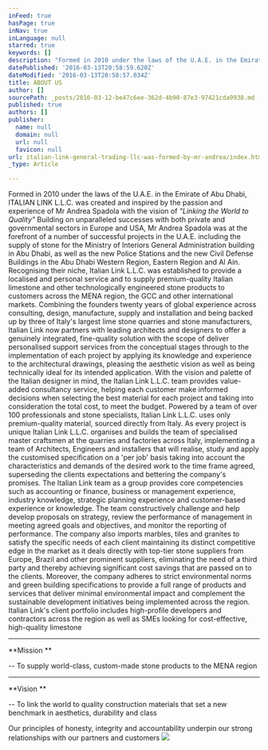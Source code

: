```yaml
---
inFeed: true
hasPage: true
inNav: true
inLanguage: null
starred: true
keywords: []
description: "Formed in 2010 under the laws of the U.A.E. in the Emirate of Abu Dhabi,\_ITALIAN LINK L.L.C. was\_created and inspired by the passion and experience of Mr Andrea Spadola with the vision of\_\"Linking the World to Quality\"\_Building on unparalleled successes with both private and governmental sectors in Europe and USA, Mr Andrea Spadola was at the forefront of a number of successful projects in the U.A.E. including the supply of stone for the Ministry of Interiors General Administration building in Abu Dhabi, as well as the new Police Stations and the new Civil Defense Buildings in the Abu Dhabi Western Region, Eastern Region and Al Ain. Recognising their niche, Italian Link L.L.C. was established to provide a localised and personal service and to supply premium-quality Italian limestone and other technologically engineered stone products to customers across the MENA region, the GCC and other international markets. Combining the founders twenty years of global experience across consulting, design, manufacture, supply and installation and being backed up by three of Italy’s largest lime stone quarries and stone manufacturers, Italian Link now partners with leading architects and designers to offer a genuinely integrated, fine-quality solution with the scope of deliver personalised support services from the conceptual stages through to the implementation of each project by applying its knowledge and experience to the architectural drawings, pleasing the aesthetic vision as well as being technically ideal for its intended application. With the vision and palette of the Italian designer in mind, the Italian Link L.L.C. team provides value-added consultancy service, helping each customer make informed decisions when selecting the best material for each project and taking into consideration the total cost, to meet the budget. Powered by a team of over 100 professionals and stone specialists, Italian Link L.L.C. uses only premium-quality material, sourced directly from Italy. As every project is unique Italian Link L.L.C. organises and builds the team of specialised master craftsmen at the quarries and factories across Italy, implementing a team of Architects, Engineers and installers that will realise, study and apply the customised specification on a ‘per job’ basis taking into account the characteristics and demands of the desired work to the time frame agreed, superseding the clients expectations and bettering the company’s promises. The Italian Link team as a group provides core competencies such as accounting or finance, business or management experience, industry knowledge, strategic planning experience and customer-based experience or knowledge. The team constructively challenge and help develop proposals on strategy, review the performance of management in meeting agreed goals and objectives, and monitor the reporting of performance. The company also imports marbles, tiles and granites to satisfy the specific needs of each client maintaining its distinct competitive edge in the market as it deals directly with top-tier stone suppliers from Europe, Brazil and other prominent suppliers, eliminating the need of a third party and thereby achieving significant cost savings that are passed on to the clients. Moreover, the company adheres to strict environmental norms and green building specifications to provide a full range of products and services that deliver minimal environmental impact and complement the sustainable development initiatives being implemented across the region. Italian Link’s client portfolio includes high-profile developers and contractors across the region as well as SMEs looking for cost-effective, high-quality limestone"
datePublished: '2016-03-13T20:58:59.620Z'
dateModified: '2016-03-13T20:58:57.034Z'
title: ABOUT US
author: []
sourcePath: _posts/2016-03-12-be47c6ee-362d-4b90-87e3-97421cda9938.md
published: true
authors: []
publisher:
  name: null
  domain: null
  url: null
  favicon: null
url: italian-link-general-trading-llc-was-formed-by-mr-andrea/index.html
_type: Article

---
```

Formed in 2010 under the laws of the U.A.E. in the Emirate of Abu Dhabi, ITALIAN LINK L.L.C. was created and inspired by the passion and experience of Mr Andrea Spadola with the vision of _"Linking the World to Quality"_ Building on unparalleled successes with both private and governmental sectors in Europe and USA, Mr Andrea Spadola was at the forefront of a number of successful projects in the U.A.E. including the supply of stone for the Ministry of Interiors General Administration building in Abu Dhabi, as well as the new Police Stations and the new Civil Defense Buildings in the Abu Dhabi Western Region, Eastern Region and Al Ain. Recognising their niche, Italian Link L.L.C. was established to provide a localised and personal service and to supply premium-quality Italian limestone and other technologically engineered stone products to customers across the MENA region, the GCC and other international markets. Combining the founders twenty years of global experience across consulting, design, manufacture, supply and installation and being backed up by three of Italy's largest lime stone quarries and stone manufacturers, Italian Link now partners with leading architects and designers to offer a genuinely integrated, fine-quality solution with the scope of deliver personalised support services from the conceptual stages through to the implementation of each project by applying its knowledge and experience to the architectural drawings, pleasing the aesthetic vision as well as being technically ideal for its intended application. With the vision and palette of the Italian designer in mind, the Italian Link L.L.C. team provides value-added consultancy service, helping each customer make informed decisions when selecting the best material for each project and taking into consideration the total cost, to meet the budget. Powered by a team of over 100 professionals and stone specialists, Italian Link L.L.C. uses only premium-quality material, sourced directly from Italy. As every project is unique Italian Link L.L.C. organises and builds the team of specialised master craftsmen at the quarries and factories across Italy, implementing a team of Architects, Engineers and installers that will realise, study and apply the customised specification on a 'per job' basis taking into account the characteristics and demands of the desired work to the time frame agreed, superseding the clients expectations and bettering the company's promises. The Italian Link team as a group provides core competencies such as accounting or finance, business or management experience, industry knowledge, strategic planning experience and customer-based experience or knowledge. The team constructively challenge and help develop proposals on strategy, review the performance of management in meeting agreed goals and objectives, and monitor the reporting of performance. The company also imports marbles, tiles and granites to satisfy the specific needs of each client maintaining its distinct competitive edge in the market as it deals directly with top-tier stone suppliers from Europe, Brazil and other prominent suppliers, eliminating the need of a third party and thereby achieving significant cost savings that are passed on to the clients. Moreover, the company adheres to strict environmental norms and green building specifications to provide a full range of products and services that deliver minimal environmental impact and complement the sustainable development initiatives being implemented across the region. Italian Link's client portfolio includes high-profile developers and contractors across the region as well as SMEs looking for cost-effective, high-quality limestone

****

**Mission **

-- To supply
world-class, custom-made stone products to the MENA region

****

**Vision **

-- To link the
world to quality construction materials that set a new benchmark in aesthetics,
durability and class

Our principles of honesty, integrity
and accountability underpin our strong relationships with our partners and
customers
![](https://the-grid-user-content.s3-us-west-2.amazonaws.com/afaceee9-5a7b-4371-8755-1b5cb8352e65.png)